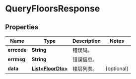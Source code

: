 
# QueryFloorsResponse

## Properties
Name | Type | Description | Notes
------------ | ------------- | ------------- | -------------
**errcode** | **String** | 错误码。 | 
**errmsg** | **String** | 错误信息。 | 
**data** | [**List&lt;FloorDto&gt;**](FloorDto.md) | 楼层列表。 |  [optional]




